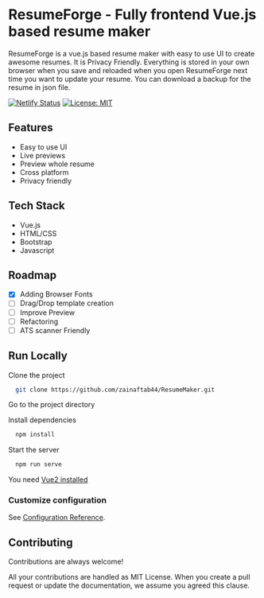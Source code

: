 # ResumeForge - Fully frontend Vue.js based resume maker

ResumeForge is a vue.js based resume maker with easy to use UI to create awesome resumes. It is Privacy Friendly. Everything is stored in your own browser when you save and reloaded when you open ResumeForge next time you want to update your resume. You can download a backup for the resume in json file.


[![Netlify Status](https://api.netlify.com/api/v1/badges/c23094b0-601e-446d-9cdc-da4a9f13d0c7/deploy-status?branch=master)](https://app.netlify.com/sites/resumeforge/deploys) [![License: MIT](https://img.shields.io/badge/License-MIT-yellow.svg)](https://opensource.org/licenses/MIT)

## Features

- Easy to use UI
- Live previews
- Preview whole resume
- Cross platform
- Privacy friendly


## Tech Stack
- Vue.js
- HTML/CSS
- Bootstrap
- Javascript


## Roadmap

- [X] Adding Browser Fonts
- [ ] Drag/Drop template creation
- [ ] Improve Preview
- [ ] Refactoring
- [ ] ATS scanner Friendly

## Run Locally

Clone the project

```bash
  git clone https://github.com/zainaftab44/ResumeMaker.git
```

Go to the project directory

Install dependencies

```bash
  npm install
```

Start the server

```bash
  npm run serve
```
You need [Vue2 installed](https://v2.vuejs.org/v2/guide/installation.html)
### Customize configuration
See [Configuration Reference](https://cli.vuejs.org/config/).


## Contributing

Contributions are always welcome!

All your contributions are handled as MIT License. When you create a pull request or update the documentation, we assume you agreed this clause.
